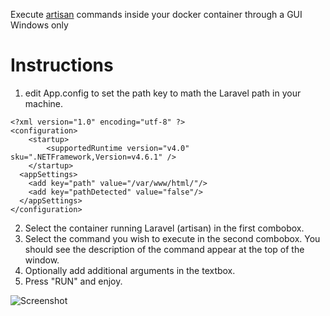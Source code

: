 Execute [artisan](https://laravel.com/docs/master/artisan) commands inside your docker container through a GUI
Windows only

# Instructions
1. edit App.config to set the path key to math the Laravel path in your machine.
```
<?xml version="1.0" encoding="utf-8" ?>
<configuration>
    <startup> 
        <supportedRuntime version="v4.0" sku=".NETFramework,Version=v4.6.1" />
    </startup>
  <appSettings>
    <add key="path" value="/var/www/html/"/>
    <add key="pathDetected" value="false"/>
  </appSettings>
</configuration>
```
2. Select the container running Laravel (artisan) in the first combobox.
3. Select the command you wish to execute in the second combobox. You should see the description of the command appear at the top of the window.
4. Optionally add additional arguments in the textbox.
5. Press "RUN" and enjoy.

![Screenshot](https://i.imgur.com/VGx6cYJ.png)
